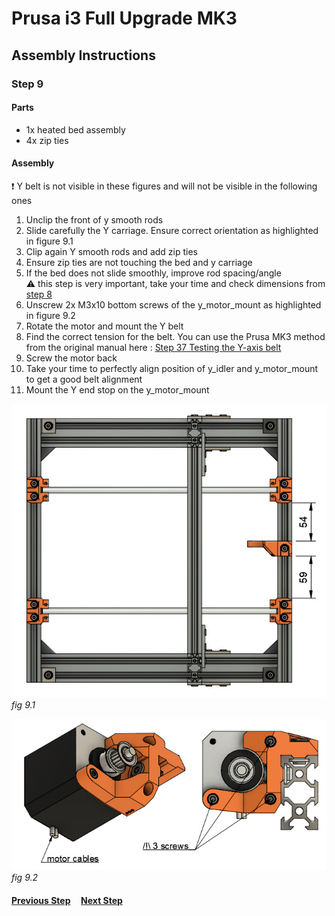 # Prusa i3 Full Upgrade MK3

## Assembly Instructions

### Step 9

#### Parts  

* 1x heated bed assembly
* 4x zip ties

#### Assembly

:heavy_exclamation_mark: Y belt is not visible in these figures and will not be visible in the following ones

1. Unclip the front of y smooth rods
1. Slide carefully the Y carriage. Ensure correct orientation as highlighted in figure 9.1
1. Clip again Y smooth rods and add zip ties
1. Ensure zip ties are not touching the bed and y carriage
1. If the bed does not slide smoothly, improve rod spacing/angle<br>
   :warning: this step is very important, take your time and check dimensions from [step 8](step08.md)
1. Unscrew 2x M3x10 bottom screws of the y_motor_mount as highlighted in figure 9.2
1. Rotate the motor and mount the Y belt
1. Find the correct tension for the belt. You can use the Prusa MK3 method from the original manual here : [Step 37 Testing the Y-axis belt](http://manual.prusa3d.com/Guide/2.+Y-axis+assembly/507?lang=en#s8300)
1. Screw the motor back
1. Take your time to perfectly align position of y_idler and y_motor_mount to get a good belt alignment
1. Mount the Y end stop on the y_motor_mount


![](img/fig9.1.jpg)\
*fig 9.1*

![](img/fig9.2.jpg)\
*fig 9.2*

#### [Previous Step](step08.md) &nbsp;&nbsp;&nbsp; [Next Step](step10.md)
